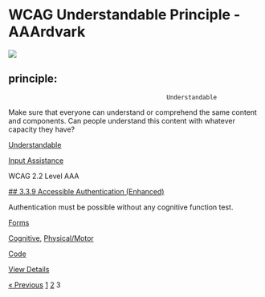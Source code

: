 # WCAG Understandable Principle - AAArdvark

![](https://aaardvarkaccessibility.com/wp-content/uploads/2025/05/Profile-Lightbulb.svg) 
## principle:    
                                            

                                                Understandable

Make sure that everyone can understand or comprehend the same content and components. Can people understand this content with whatever capacity they have?

[Understandable](https://aaardvarkaccessibility.com/wcag-principle/understandable/)

[Input Assistance](https://aaardvarkaccessibility.com/wcag-guideline/input-assistance/)

WCAG 2.2
Level AAA

[## 3.3.9 Accessible Authentication (Enhanced)](https://aaardvarkaccessibility.com/wcag-plain-english/3-3-9-accessible-authentication-enhanced/)

Authentication must be possible without any cognitive function test.

[Forms](https://aaardvarkaccessibility.com/wcag-theme/forms/) 

 

[Cognitive](https://aaardvarkaccessibility.com/wcag-disability/cognitive/), [Physical/Motor](https://aaardvarkaccessibility.com/wcag-disability/physical-motor/) 

 

[Code](https://aaardvarkaccessibility.com/wcag-responsibility/code/) 

[View Details](https://aaardvarkaccessibility.com/wcag-plain-english/3-3-9-accessible-authentication-enhanced/)

[« Previous](https://aaardvarkaccessibility.com/wcag-principle/understandable/page/2/)
[1](https://aaardvarkaccessibility.com/wcag-principle/understandable/)
[2](https://aaardvarkaccessibility.com/wcag-principle/understandable/page/2/)
3 

 

